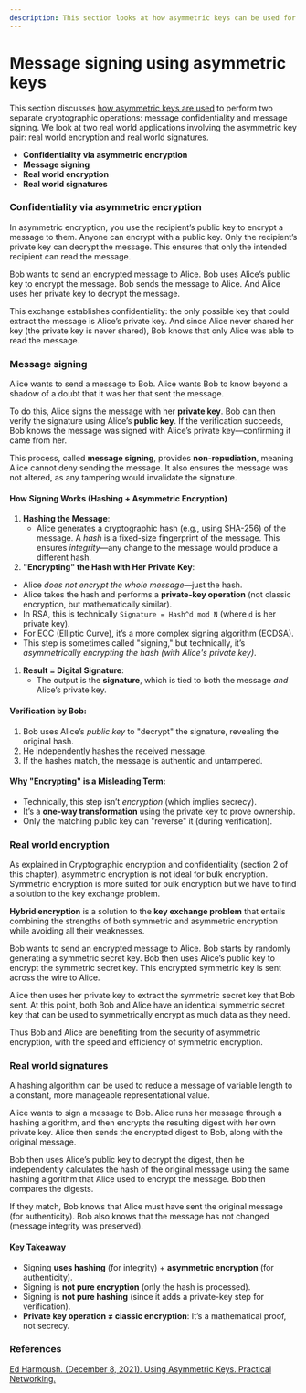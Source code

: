 ```yaml
---
description: This section looks at how asymmetric keys can be used for message signing
---
```


# Message signing using asymmetric keys

This section discusses [how asymmetric keys are used](https://en.wikipedia.org/wiki/Public-key_cryptography) to perform two separate cryptographic operations: message confidentiality and message signing. We look at two real world applications involving the asymmetric key pair: real world encryption and real world signatures.

* **Confidentiality via asymmetric encryption**
* **Message signing**
* **Real world encryption**
* **Real world signatures**

### Confidentiality via asymmetric encryption

In asymmetric encryption, you use the recipient’s public key to encrypt a message to them. Anyone can encrypt with a public key. Only the recipient’s private key can decrypt the message. This ensures that only the intended recipient can read the message.

Bob wants to send an encrypted message to Alice. Bob uses Alice’s public key to encrypt the message. Bob sends the message to Alice. And Alice uses her private key to decrypt the message.

This exchange establishes confidentiality: the only possible key that could extract the message is Alice’s private key. And since Alice never shared her key (the private key is never shared), Bob knows that only Alice was able to read the message.

### Message signing

Alice wants to send a message to Bob. Alice wants Bob to know beyond a shadow of a doubt that it was her that sent the message.

To do this, Alice signs the message with her **private key**. Bob can then verify the signature using Alice’s **public key**. If the verification succeeds, Bob knows the message was signed with Alice’s private key—confirming it came from her.

This process, called **message signing**, provides **non-repudiation**, meaning Alice cannot deny sending the message. It also ensures the message was not altered, as any tampering would invalidate the signature.

#### **How Signing Works (Hashing + Asymmetric Encryption)**

1. **Hashing the Message**:
   * Alice generates a cryptographic hash (e.g., using SHA-256) of the message. A _hash_ is a fixed-size fingerprint of the message. This ensures _integrity_—any change to the message would produce a different hash.
2. **"Encrypting" the Hash with Her Private Key**:

* Alice _does not encrypt the whole message_—just the hash.
* Alice takes the hash and performs a **private-key operation** (not classic encryption, but mathematically similar).
* In RSA, this is technically `Signature = Hash^d mod N` (where `d` is her private key).
* For ECC (Elliptic Curve), it’s a more complex signing algorithm (ECDSA).
* This step is sometimes called "signing," but technically, it’s _asymmetrically encrypting the hash (with Alice's private key)_.

1. **Result = Digital Signature**:
   * The output is the **signature**, which is tied to both the message _and_ Alice’s private key.

#### Verification by Bob:

1. Bob uses Alice’s _public key_ to "decrypt" the signature, revealing the original hash.
2. He independently hashes the received message.
3. If the hashes match, the message is authentic and untampered.

#### Why "Encrypting" is a Misleading Term:

* Technically, this step isn’t _encryption_ (which implies secrecy).
* It’s a **one-way transformation** using the private key to prove ownership.
* Only the matching public key can "reverse" it (during verification).

### Real world encryption

As explained in Cryptographic encryption and confidentiality (section 2 of this chapter), asymmetric encryption is not ideal for bulk encryption. Symmetric encryption is more suited for bulk encryption but we have to find a solution to the key exchange problem.

**Hybrid encryption** is a solution to the **key exchange problem** that entails combining the strengths of both symmetric and asymmetric encryption while avoiding all their weaknesses.

Bob wants to send an encrypted message to Alice. Bob starts by randomly generating a symmetric secret key. Bob then uses Alice’s public key to encrypt the symmetric secret key. This encrypted symmetric key is sent across the wire to Alice.

Alice then uses her private key to extract the symmetric secret key that Bob sent. At this point, both Bob and Alice have an identical symmetric secret key that can be used to symmetrically encrypt as much data as they need.

Thus Bob and Alice are benefiting from the security of asymmetric encryption, with the speed and efficiency of symmetric encryption.

### Real world signatures

A hashing algorithm can be used to reduce a message of variable length to a constant, more manageable representational value.

Alice wants to sign a message to Bob. Alice runs her message through a hashing algorithm, and then encrypts the resulting digest with her own private key. Alice then sends the encrypted digest to Bob, along with the original message.

Bob then uses Alice’s public key to decrypt the digest, then he independently calculates the hash of the original message using the same hashing algorithm that Alice used to encrypt the message. Bob then compares the digests.

If they match, Bob knows that Alice must have sent the original message (for authenticity). Bob also knows that the message has not changed (message integrity was preserved).

#### **Key Takeaway**

* Signing **uses hashing** (for integrity) + **asymmetric encryption** (for authenticity).
* Signing is **not pure encryption** (only the hash is processed).
* Signing is **not pure hashing** (since it adds a private-key step for verification).
* **Private key operation ≠ classic encryption**: It’s a mathematical proof, not secrecy.

### References

[Ed Harmoush. (December 8, 2021). Using Asymmetric Keys. Practical Networking.](https://www.practicalnetworking.net/series/cryptography/using-asymmetric-keys/)
